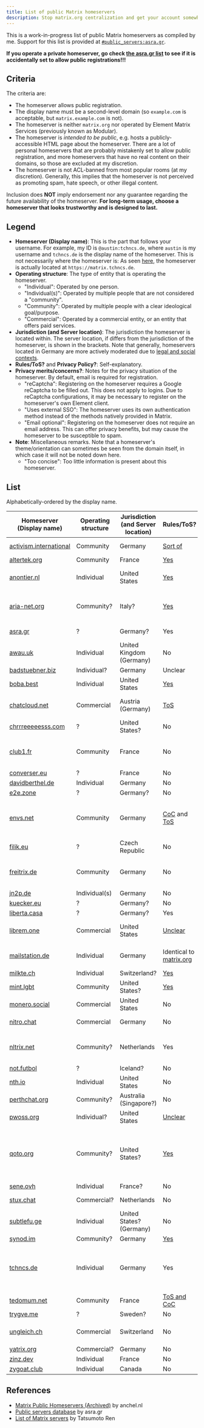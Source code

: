 ```yaml
---
title: List of public Matrix homeservers
description: Stop matrix.org centralization and get your account somewhere else instead!
---
```


This is a work-in-progress list of public Matrix homeservers as compiled by me. Support for this list is provided at [`#public_servers:asra.gr`](https://matrix.to/#/#public_servers:asra.gr).

**If you operate a private homeserver, go check [the asra.gr list](https://wiki.asra.gr/en:public_servers) to see if it is accidentally set to allow public registrations!!!**

## Criteria

The criteria are:

* The homeserver allows public registration.
* The display name must be a second-level domain (so `example.com` is acceptable, but `matrix.example.com` is not).
* The homeserver is neither `matrix.org` nor operated by Element Matrix Services (previously known as Modular).
* The homeserver is *intended to be public*, e.g. hosts a publicly-accessible HTML page about the homeserver. There are a lot of personal homeservers that are probably mistakenly set to allow public registration, and more homeservers that have no real content on their domains, so those are excluded at my discretion.
* The homeserver is not ACL-banned from most popular rooms (at my discretion). Generally, this implies that the homeserver is not perceived as promoting spam, hate speech, or other illegal content.

Inclusion does **NOT** imply endorsement nor any guarantee regarding the future availability of the homeserver. **For long-term usage, choose a homeserver that looks trustworthy and is designed to last.**

## Legend

* **Homeserver (Display name)**: This is the part that follows your username. For example, my ID is `@austin:tchncs.de`, where `austin` is my username and `tchncs.de` is the display name of the homeserver. This is not necessarily where the homeserver is: As seen [here](https://tchncs.de/.well-known/matrix/client), the homeserver is actually located at `https://matrix.tchncs.de`.
* **Operating structure**: The type of entity that is operating the homeserver.
  * "Individual": Operated by one person.
  * "Individual(s)": Operated by multiple people that are not considered a "community".
  * "Community": Operated by multiple people with a clear ideological goal/purpose.
  * "Commercial": Operated by a commercial entity, or an entity that offers paid services.
* **Jurisdiction (and Server location)**: The jurisdiction the homeserver is located within. The server location, if differs from the jurisdiction of the homeserver, is shown in the brackets. Note that generally, homeservers located in Germany are more actively moderated due to [legal and social contexts](https://en.wikipedia.org/wiki/Censorship_in_Germany#Re-unified_Germany_(1990%E2%80%93present)).
* **Rules/ToS?** and **Privacy Policy?**: Self-explanatory.
* **Privacy merits/concerns?**: Notes for the privacy situation of the homeserver. By default, email is required for registration.
  * "reCaptcha": Registering on the homeserver requires a Google reCaptcha to be filled out. This does not apply to logins. Due to reCaptcha configurations, it may be necessary to register on the homeserver's own Element client.
  * "Uses external SSO": The homeserver uses its own authentication method instead of the methods natively provided in Matrix.
  * "Email optional": Registering on the homeserver does not require an email address. This can offer privacy benefits, but may cause the homeserver to be susceptible to spam.
* **Note**: Miscellaneous remarks. Note that a homeserver's theme/orientation can sometimes be seen from the domain itself, in which case it will not be noted down here.
  * "Too concise": Too little information is present about this homeserver.

## List

Alphabetically-ordered by the display name.

| **Homeserver (Display name)**                                                            | **Operating structure** | **Jurisdiction (and Server location)** | **Rules/ToS?**                                                                       | **Privacy Policy?**                                   | **Privacy merits/concerns?**                                            | **Note**                                                                       |
| ---------------------------------------------------------------------------------------- | ----------------------- | -------------------------------------- | ------------------------------------------------------------------------------------ | ----------------------------------------------------- | ----------------------------------------------------------------------- | ------------------------------------------------------------------------------ |
| [activism.international](https://activism.international)                                  | Community               | Germany                                | [Sort of](https://activism.international/usage-policy/)                              | [Yes](https://activism.international/privacy/cloud/)  | Uses external SSO                                                       |                                                                                |
| [altertek.org](https://altertek.org)                                                      | Community               | France                                 | [Yes](https://altertek.org/en/terms-conditions/)                                     | [Sort of](https://altertek.org/en/terms-conditions/)  | Email optional                                                          |                                                                                |
| [anontier.nl](https://anontier.nl)                                                        | Individual              | United States                          | [Yes](https://anontier.nl/tos.html)                                                  | [Yes](https://anontier.nl/privacy.html)               | Email optional, but must register from website                          | 17+, “free speech”                                                             |
| [aria-net.org](https://aria-net.org)                                                      | Community?              | Italy?                                 | [Yes](https://aria-net.org/SitePages/Portal/ToS.aspx)                                | [Yes](https://aria-net.org/SitePages/Portal/ToS.aspx) | reCaptcha                                                               | Throwaway email addresses forbidden                                            |
| [asra.gr](https://asra.gr)                                                                | ?                       | Germany?                               | Yes                                                                                  | No                                                    | Email optional                                                          | 18+, CCC-oriented                                                              |
| [awau.uk](https://awau.uk)                                                                | Individual              | United Kingdom (Germany)               | No                                                                                   | [Unclear](https://erisa.uk/privacy)                   | Cloudflare; Email optional                                              |                                                                                |
| [badstuebner.biz](https://badstuebner.biz)                                                | Individual?             | Germany                                | Unclear                                                                              | [Generic](https://badstuebner.biz/impressum.php)      | Email optional                                                          | In German                                                                      |
| [boba.best](https://boba.best/services/bobachat/)                                        | Individual              | United States                          | [Yes](https://boba.best/rules/)                                                      | No                                                    | reCaptcha                                                               |                                                                                |
| [chatcloud.net](https://chatcloud.net)                                                    | Commercial              | Austria (Germany)                      | [ToS](https://www.chatcloud.net/terms-of-use/)                                       | [Yes](https://www.chatcloud.net/privacy/)             | Website has Google/Facebook ads; reCaptcha                              |                                                                                |
| [chrrreeeeesss.com](https://chrrreeeeesss.com)                                            | ?                       | United States?                         | No                                                                                   | No                                                    | reCaptcha; Email optional                                               | Too concise                                                                    |
| [club1.fr](https://club1.fr/matrix/)                                                     | Community               | France                                 | No                                                                                   | No                                                    | reCaptcha                                                               | In French; says email optional but requires email                              |
| [converser.eu](https://converser.eu)                                                      | ?                       | France                                 | No                                                                                   | No                                                    | Email optional                                                          | In French                                                                      |
| [davidberthel.de](https://davidberthel.de)                                                | Individual              | Germany                                | No                                                                                   | [Yes](https://davidberthel.de/privacy.html)           | Email optional                                                          |                                                                                |
| [e2e.zone](https://e2e.zone)                                                              | ?                       | Germany?                               | No                                                                                   | No                                                    | Email optional                                                          | Too concise                                                                    |
| [envs.net](https://envs.net/chat/matrix/)                                                | Community               | Germany                                | [CoC](https://envs.net/code-of-conduct) and [ToS](https://envs.net/terms-of-service) | [Unclear](https://envs.net/privacy-policy/)           |                                                                         | Linux-oriented (but considered general-purpose)                                |
| [filik.eu](https://filik.eu)                                                              | ?                       | Czech Republic                         | No                                                                                   | No                                                    | reCaptcha                                                               |                                                                                |
| [freitrix.de](https://freitrix.de)                                                        | Community               | Germany                                | No                                                                                   | [Yes](https://freifunk-suedholstein.de/datenschutz/)  | reCaptcha                                                               | In German; says email optional but requires email                              |
| [jn2p.de](https://jn2p.de)                                                                | Individual(s)           | Germany                                | No                                                                                   | No                                                    | Email optional                                                          |                                                                                |
| [kuecker.eu](https://kuecker.eu)                                                          | ?                       | Germany?                               | No                                                                                   | No                                                    | Email optional                                                          | In German                                                                      |
| [liberta.casa](https://liberta.casa)                                                      | ?                       | Germany?                               | Yes                                                                                  | No                                                    | Email optional                                                          |                                                                                |
| [librem.one](https://librem.one)                                                         | Commercial              | United States                          | [Unclear](https://librem.one/policy/)                                                | [Unclear](https://librem.one/policy/)                 | Must register from website                                              | Login does not use external SSO                                                |
| [mailstation.de](https://turing.mailstation.de/mailstation-de-matrix-homeserver/)        | Individual              | Germany                                | Identical to [matrix.org](https://matrix.org)                                         | Identical to [matrix.org](https://matrix.org)          | reCaptcha                                                               |                                                                                |
| [milkte.ch](https://milkte.ch)                                                            | Individual              | Switzerland?                           | [Yes](https://milkte.ch/rules.html)                                                  | [Yes](https://milkte.ch/privacy.html)                 | Email optional                                                          |                                                                                |
| [mint.lgbt](https://start.mint.lgbt/)                                                    | Community               | United States?                         | [Yes](https://mint.lgbt/terms/)                                                      | [Yes](https://mint.lgbt/privacy/)                     |                                                                         |                                                                                |
| [monero.social](https://forum.monero.space/d/83-join-the-monero-core-team-matrix-server) | Commercial              | United States                          | No                                                                                   | No                                                    | Email optional                                                          | Not run by Monero itself                                                       |
| [nitro.chat](https://nitro.chat)                                                          | Commercial              | Germany                                | No                                                                                   | [Yes](https://www.nitrokey.com/data-privacy-policy)   | reCaptcha; Email optional                                               |                                                                                |
| [nltrix.net](https://nltrix.net)                                                          | Community?              | Netherlands                            | Yes                                                                                  | No, linked host’s policies instead                    |                                                                         | In Dutch                                                                       |
| [not.futbol](https://not.futbol)                                                          | ?                       | Iceland?                               | No                                                                                   | No                                                    | Email optional                                                          | Too concise                                                                    |
| [nth.io](https://nth.io)                                                                  | Individual              | United States                          | No                                                                                   | No                                                    | Cloudflare; Email optional                                              | Dendrite                                                                       |
| [perthchat.org](https://perthchat.org)                                                    | Community?              | Australia (Singapore?)                 | No                                                                                   | No                                                    | reCaptcha; Email optional                                               |                                                                                |
| [pwoss.org](https://pwoss.org)                                                            | Individual?             | United States                          | [Unclear](https://pwoss.org/terms-of-use.html)                                       | [Unclear](https://pwoss.org/privacy-policy.html)      | Email optional                                                          |                                                                                |
| [qoto.org](https://qoto.org)                                                              | Community?              | United States?                         | [Yes](https://qoto.org/about/more)                                                   | No                                                    | AWS; Email optional                                                     | “You must be 16 years or older and a S.T.E.M. student or professional to join” |
| [sene.ovh](https://sene.ovh)                                                              | Individual              | France?                                | No                                                                                   | No                                                    | Email optional                                                          | In French                                                                      |
| [stux.chat](https://stux.chat)                                                            | Commercial?             | Netherlands                            | No                                                                                   | No                                                    | Email optional                                                          | Operated by [mstdn.social](https://mstdn.social)                                |
| [subtlefu.ge](https://subtlefu.ge)                                                        | Individual              | United States? (Germany)               | No                                                                                   | No                                                    | Email optional                                                          |                                                                                |
| [synod.im](https://synod.im)                                                              | Community?              | Germany                                | [Yes](https://synod.im/_matrix/consent?v=1.0)                                        | [Yes](https://synod.im/_matrix/consent?v=1.0)         |                                                                         | In German                                                                      |
| [tchncs.de](https://tchncs.de/matrix)                                                     | Individual              | Germany                                | Yes                                                                                  | Yes                                                   | reCaptcha                                                               | Only stores messages for a year (but can be stored by other homeservers)       |
| [tedomum.net](https://tedomum.net/service/matrix/)                                       | Community               | France                                 | [ToS and CoC](https://tedomum.net/page/cgu/#)                                        | [Yes](https://tedomum.net/page/cgu/)                  | [Uses external SSO](https://tedomum.net/documentation/general/account/) | In French                                                                      |
| [trygve.me](https://trygve.me/matrix_info/)                                              | ?                       | Sweden?                                | No                                                                                   | No                                                    | Email optional                                                          | In Swedish                                                                     |
| [ungleich.ch](https://ungleich.ch/u/projects/open-chat/)                                 | Commercial              | Switzerland                            | No                                                                                   | No                                                    | Uses external SSO                                                       | For demonstrative purposes?                                                    |
| [yatrix.org](https://yatrix.org)                                                          | Commercial?             | Germany                                | No                                                                                   | No                                                    | Email optional                                                          | In German                                                                      |
| [zinz.dev](https://zinz.dev)                                                              | Individual              | France                                 | No                                                                                   | No                                                    | Email optional                                                          | In French                                                                      |
| [zygoat.club](https://zygoat.club)                                                        | Individual              | Canada                                 | No                                                                                   | No                                                    | Email optional                                                          | Too concise                                                                    |

## References

* [Matrix Public Homeservers (Archived)](https://web.archive.org/web/20210525055137/publiclist.anchel.nl/) by anchel.nl
* [Public servers database](https://wiki.asra.gr/en:public_servers) by asra.gr
* [List of Matrix servers](https://tatsumoto-ren.github.io/blog/list-of-matrix-servers.html) by Tatsumoto Ren